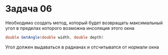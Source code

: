 # Задача 06

Необходимо создать метод, который будет возвращать максимальный угол в пределах которого возможна инсоляция этого окна
```C#
double GetAngle(double width, double depth)
```
Угол должен выдаваться в радианах и отсчитыватся от нормали окна
